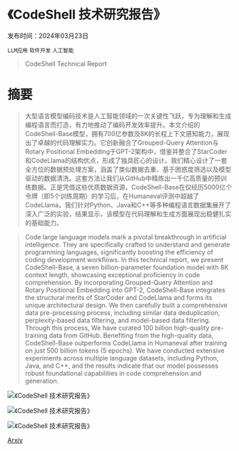 # 《CodeShell 技术研究报告》

发布时间：2024年03月23日

`LLM应用` `软件开发` `人工智能`

> CodeShell Technical Report

# 摘要

> 大型语言模型编码技术是人工智能领域的一次关键性飞跃，专为理解和生成编程语言而打造，有力地推动了编码开发效率提升。本文介绍的CodeShell-Base模型，拥有700亿参数及8K的长程上下文感知能力，展现出了卓越的代码理解实力。它创新融合了Grouped-Query Attention与Rotary Positional Embedding于GPT-2架构中，借鉴并整合了StarCoder和CodeLlama的结构优点，形成了独具匠心的设计。我们精心设计了一套全方位的数据预处理方案，涵盖了类似数据去重、基于困惑度筛选以及模型驱动的数据清洗。这套方法让我们从GitHub中精炼出一千亿高质量的预训练数据。正是凭借这些优质数据资源，CodeShell-Base在仅经历5000亿个令牌（即5个训练周期）的学习后，在Humaneval评测中超越了CodeLlama。我们针对Python、Java和C++等多种编程语言数据集展开了深入广泛的实验，结果显示，该模型在代码理解和生成方面展现出稳健扎实的基础能力。

> Code large language models mark a pivotal breakthrough in artificial intelligence. They are specifically crafted to understand and generate programming languages, significantly boosting the efficiency of coding development workflows. In this technical report, we present CodeShell-Base, a seven billion-parameter foundation model with 8K context length, showcasing exceptional proficiency in code comprehension. By incorporating Grouped-Query Attention and Rotary Positional Embedding into GPT-2, CodeShell-Base integrates the structural merits of StarCoder and CodeLlama and forms its unique architectural design. We then carefully built a comprehensive data pre-processing process, including similar data deduplication, perplexity-based data filtering, and model-based data filtering. Through this process, We have curated 100 billion high-quality pre-training data from GitHub. Benefiting from the high-quality data, CodeShell-Base outperforms CodeLlama in Humaneval after training on just 500 billion tokens (5 epochs). We have conducted extensive experiments across multiple language datasets, including Python, Java, and C++, and the results indicate that our model possesses robust foundational capabilities in code comprehension and generation.

![《CodeShell 技术研究报告》](../../../paper_images/2403.15747/prompt_code.png)

![《CodeShell 技术研究报告》](../../../paper_images/2403.15747/losses.png)

![《CodeShell 技术研究报告》](../../../paper_images/2403.15747/effect_data_preprocessing.png)

[Arxiv](https://arxiv.org/abs/2403.15747)
